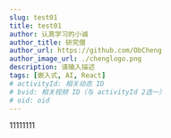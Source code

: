 ```yaml
---
slug: test01
title: test01
author: 认真学习的小诚
author_title: 研究僧
author_url: https://github.com/ObCheng
author_image_url: ./chenglogo.png
description: 请输入描述
tags: [嵌入式, AI, React]
# activityId: 相关动态 ID
# bvid: 相关视频 ID（与 activityId 2选一）
# oid: oid
---
```


<!-- truncate -->


11111111

